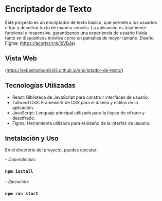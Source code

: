 # Encriptador de Texto

Este proyecto es un encriptador de texto básico, que permite a los usuarios cifrar y descifrar texto de manera sencilla. La aplicación es totalmente funcional y responsive, garantizando una experiencia de usuario fluida tanto en dispositivos móviles como en pantallas de mayor tamaño.
Diseño Figma: (https://acortar.link/ibVBJe)

## Vista Web
 (https://sebastianbonilla13.github.io/encriptador-de-texto/)

## Tecnologías Utilizadas
- React: Biblioteca de JavaScript para construir interfaces de usuario.
- Tailwind CSS: Framework de CSS para el diseño y estilos de la aplicación.
- JavaScript: Lenguaje principal utilizado para la lógica de cifrado y descifrado.
- Figma: Herramienta utilizada para el diseño de la interfaz de usuario.

 
 ## Instalación y Uso

En el directorio del proyecto, puedes ejecutar:

*- Dependecias:*
### `npm install`

*- Ejecución:*
### `npm run start`
